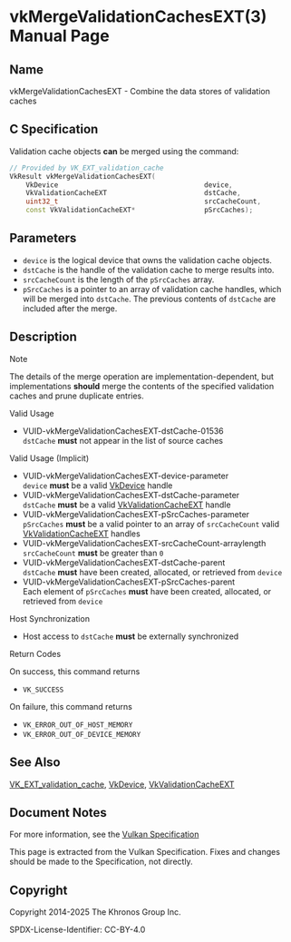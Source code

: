 # vkMergeValidationCachesEXT(3) Manual Page

## Name

vkMergeValidationCachesEXT - Combine the data stores of validation caches



## [](#_c_specification)C Specification

Validation cache objects **can** be merged using the command:

```c++
// Provided by VK_EXT_validation_cache
VkResult vkMergeValidationCachesEXT(
    VkDevice                                    device,
    VkValidationCacheEXT                        dstCache,
    uint32_t                                    srcCacheCount,
    const VkValidationCacheEXT*                 pSrcCaches);
```

## [](#_parameters)Parameters

- `device` is the logical device that owns the validation cache objects.
- `dstCache` is the handle of the validation cache to merge results into.
- `srcCacheCount` is the length of the `pSrcCaches` array.
- `pSrcCaches` is a pointer to an array of validation cache handles, which will be merged into `dstCache`. The previous contents of `dstCache` are included after the merge.

## [](#_description)Description

Note

The details of the merge operation are implementation-dependent, but implementations **should** merge the contents of the specified validation caches and prune duplicate entries.

Valid Usage

- [](#VUID-vkMergeValidationCachesEXT-dstCache-01536)VUID-vkMergeValidationCachesEXT-dstCache-01536  
  `dstCache` **must** not appear in the list of source caches

Valid Usage (Implicit)

- [](#VUID-vkMergeValidationCachesEXT-device-parameter)VUID-vkMergeValidationCachesEXT-device-parameter  
  `device` **must** be a valid [VkDevice](https://registry.khronos.org/vulkan/specs/latest/man/html/VkDevice.html) handle
- [](#VUID-vkMergeValidationCachesEXT-dstCache-parameter)VUID-vkMergeValidationCachesEXT-dstCache-parameter  
  `dstCache` **must** be a valid [VkValidationCacheEXT](https://registry.khronos.org/vulkan/specs/latest/man/html/VkValidationCacheEXT.html) handle
- [](#VUID-vkMergeValidationCachesEXT-pSrcCaches-parameter)VUID-vkMergeValidationCachesEXT-pSrcCaches-parameter  
  `pSrcCaches` **must** be a valid pointer to an array of `srcCacheCount` valid [VkValidationCacheEXT](https://registry.khronos.org/vulkan/specs/latest/man/html/VkValidationCacheEXT.html) handles
- [](#VUID-vkMergeValidationCachesEXT-srcCacheCount-arraylength)VUID-vkMergeValidationCachesEXT-srcCacheCount-arraylength  
  `srcCacheCount` **must** be greater than `0`
- [](#VUID-vkMergeValidationCachesEXT-dstCache-parent)VUID-vkMergeValidationCachesEXT-dstCache-parent  
  `dstCache` **must** have been created, allocated, or retrieved from `device`
- [](#VUID-vkMergeValidationCachesEXT-pSrcCaches-parent)VUID-vkMergeValidationCachesEXT-pSrcCaches-parent  
  Each element of `pSrcCaches` **must** have been created, allocated, or retrieved from `device`

Host Synchronization

- Host access to `dstCache` **must** be externally synchronized

Return Codes

On success, this command returns

- `VK_SUCCESS`

On failure, this command returns

- `VK_ERROR_OUT_OF_HOST_MEMORY`
- `VK_ERROR_OUT_OF_DEVICE_MEMORY`

## [](#_see_also)See Also

[VK\_EXT\_validation\_cache](https://registry.khronos.org/vulkan/specs/latest/man/html/VK_EXT_validation_cache.html), [VkDevice](https://registry.khronos.org/vulkan/specs/latest/man/html/VkDevice.html), [VkValidationCacheEXT](https://registry.khronos.org/vulkan/specs/latest/man/html/VkValidationCacheEXT.html)

## [](#_document_notes)Document Notes

For more information, see the [Vulkan Specification](https://registry.khronos.org/vulkan/specs/latest/html/vkspec.html#vkMergeValidationCachesEXT)

This page is extracted from the Vulkan Specification. Fixes and changes should be made to the Specification, not directly.

## [](#_copyright)Copyright

Copyright 2014-2025 The Khronos Group Inc.

SPDX-License-Identifier: CC-BY-4.0